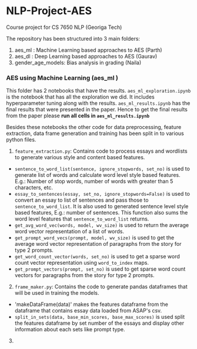 # NLP-Project-AES
Course project for CS 7650 NLP (Georiga Tech)


The repository has been structured into 3 main folders:
1. aes_ml : Machine Learning based approaches to AES (Parth)
2. aes_dl : Deep Learning based approaches to AES (Gaurav)
3. gender_age_models: Bias analysis in grading (Naila)


### AES using Machine Learning (aes_ml )

This folder has 2 notebooks that have the results. `aes_ml_exploration.ipynb` is the notebook that has all the exploration we did. It includes hyperparameter tuning along with the results. `aes_ml_results.ipynb` has the final results that were presented in the paper. Hence to get the final results from the paper please **run all cells in `aes_ml_results.ipynb`**

Besides these notebooks the other code for data preprocessing, feature extraction, data frame generation and training has been split in to various python files.
1. `feature_extraction.py`: Contains code to process essays and wordlists to generate various style and content based features.
- `sentence_to_word_list(sentence, ignore_stopwords, set_no)` is used to generate list of words and calculate word level style based features. E.g.: Number of stop words, number of words with greater than 5 characters, etc.
- `essay_to_sentences(essay, set_no, ignore_stopwords=False)` is used to convert an essay to list of sentences and pass those to `sentence_to_word_list`. It is also used to generated sentence level style based features, E.g.: number of sentences. This function also sums the word level features that `sentence_to_word_list` returns. 
- `get_avg_word_vec(words, model, wv_size)` is used to return the average word vector representation of a list of words. 
- `get_prompt_word_vecs(prompt, model, wv_size)` is used to get the average word vector representation of paragraphs from the story for type 2 prompts. 
- `get_word_count_vector(words, set_no)` is used to get a sparse word count vector representation using `word_to_index` maps.
- `get_prompt_vectors(prompt, set_no)` is used to get sparse word count vectors for paragraphs from the story for type 2 prompts.

2. `frame_maker.py`: Contains the code to generate pandas dataframes that will be used in training the models.
- 'makeDataFrame(data)' makes the features dataframe from the dataframe that contains essay data loaded from ASAP's csv.
- `split_in_sets(data, base_min_scores, base_max_scores)` is used split the features dataframe by set number of the essays and display other information about each sets like prompt type.

3. 
